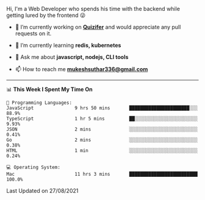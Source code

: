 Hi, I'm a Web Developer who spends his time with the backend while getting lured by the frontend 😜

- 🔭 I’m currently working on **[Quizifer](https://github.com/SutharMukesh/Quizifer/)** and would appreciate any pull requests on it.

- 🌱 I’m currently learning **redis, kubernetes**

- 💬 Ask me about **javascript, nodejs, CLI tools**

- 📫 How to reach me **mukeshsuthar336@gmail.com**

---
<!--START_SECTION:waka-->
📊 **This Week I Spent My Time On** 

```text
💬 Programming Languages: 
JavaScript               9 hrs 50 mins       ██████████████████████░░░   88.9% 
TypeScript               1 hr 5 mins         ██░░░░░░░░░░░░░░░░░░░░░░░   9.93% 
JSON                     2 mins              ░░░░░░░░░░░░░░░░░░░░░░░░░   0.41% 
Go                       2 mins              ░░░░░░░░░░░░░░░░░░░░░░░░░   0.38% 
HTML                     1 min               ░░░░░░░░░░░░░░░░░░░░░░░░░   0.24%

💻 Operating System: 
Mac                      11 hrs 3 mins       █████████████████████████   100.0%

```


 Last Updated on 27/08/2021
<!--END_SECTION:waka-->
